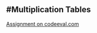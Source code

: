 #Multiplication Tables
---
[Assignment on codeeval.com](https://www.codeeval.com/open_challenges/23/)
